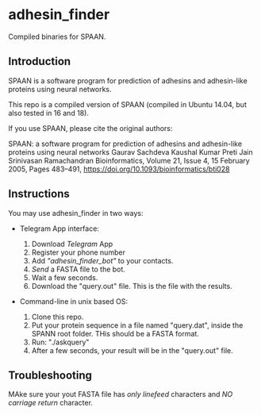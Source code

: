 # adhesin_finder
Compiled binaries for SPAAN.

## Introduction

SPAAN is a software program for prediction of adhesins and adhesin-like proteins using neural networks.

This repo is a compiled version of SPAAN (compiled in Ubuntu 14.04, but also tested in 16 and 18). 

If you use SPAAN, please cite the original authors:

SPAAN: a software program for prediction of adhesins and adhesin-like proteins using neural networks 
Gaurav Sachdeva  Kaushal Kumar  Preti Jain  Srinivasan Ramachandran
Bioinformatics, Volume 21, Issue 4, 15 February 2005, Pages 483–491, https://doi.org/10.1093/bioinformatics/bti028

## Instructions

You may use adhesin_finder in two ways:

* Telegram App interface:
  1. Download *Telegram* App
  2. Register your phone number
  3. Add *"adhesin_finder_bot"* to your contacts.
  4. *Send* a FASTA file to the bot.
  5. Wait a few seconds.
  6. Download the "query.out" file. This is the file with the results.

* Command-line in unix based OS:
  1. Clone this repo.
  2. Put your protein sequence in a file named "query.dat", inside the SPANN root folder. THis should be a FASTA format.
  3. Run: "./askquery"
  4. After a few seconds, your result will be in the "query.out" file.
    
## Troubleshooting

MAke sure your yout FASTA file has *only linefeed* characters and *NO carriage return* character.
